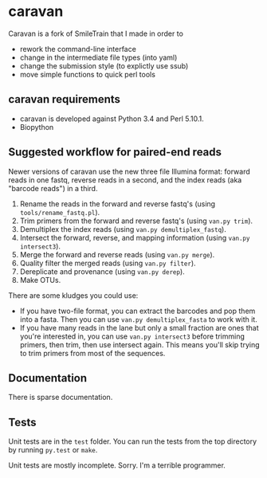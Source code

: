 caravan
=======

Caravan is a fork of SmileTrain that I made in order to
* rework the command-line interface
* change in the intermediate file types (into yaml)
* change the submission style (to explictly use ssub)
* move simple functions to quick perl tools

## caravan requirements
* caravan is developed against Python 3.4 and Perl 5.10.1.
* Biopython

## Suggested workflow for paired-end reads
Newer versions of caravan use the new three file Illumina format: forward reads in one
fastq, reverse reads in a second, and the index reads (aka "barcode reads") in a third.

1.  Rename the reads in the forward and reverse fastq's (using `tools/rename_fastq.pl`).
2.  Trim primers from the forward and reverse fastq's (using `van.py trim`).
3.  Demultiplex the index reads (using `van.py demultiplex_fastq`). 
4.  Intersect the forward, reverse, and mapping information (using `van.py intersect3`).
5.  Merge the forward and reverse reads (using `van.py merge`).
6.  Quality filter the merged reads (using `van.py filter`).
7.  Dereplicate and provenance (using `van.py derep`).
8.  Make OTUs.

There are some kludges you could use:
* If you have two-file format, you can extract the barcodes and pop them into a fasta. 
Then you can use `van.py demultiplex_fasta` to work with it.
* If you have many reads in the lane but only a small fraction are ones that you're
  interested in, you can use `van.py intersect3` before trimming primers, then trim, then
  use intersect again. This means you'll skip trying to trim primers from most of the
  sequences.

## Documentation
There is sparse documentation.

## Tests
Unit tests are in the `test` folder. You can run the tests from the top directory 
by running `py.test` or `make`.

Unit tests are mostly incomplete. Sorry. I'm a terrible programmer.
